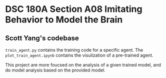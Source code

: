 # DSC 180A Section A08 Imitating Behavior to Model the Brain
## Scott Yang's codebase

`train_agent.py` contains the training code for a specific agent. The `plot_train_agent.ipynb` contains the visulization of a pre-trained agent.

This project are more foucsed on the analysis of a given trained model, and do model analysis based on the provided model.